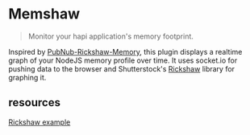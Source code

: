 # Memshaw
> Monitor your hapi application's memory footprint.

Inspired by
[PubNub-Rickshaw-Memory](https://github.com/pubnub/pubnub-rickshaw-memory), this plugin displays a realtime graph of your NodeJS memory profile over time. It uses socket.io for pushing data to the browser and Shutterstock's [Rickshaw](https://github.com/shutterstock/rickshaw) library for graphing it.

## resources
[Rickshaw example](http://code.shutterstock.com/rickshaw/examples/extensions.html)
